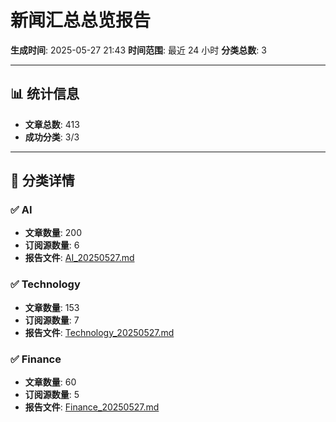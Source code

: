 # 新闻汇总总览报告

**生成时间**: 2025-05-27 21:43
**时间范围**: 最近 24 小时
**分类总数**: 3

---

## 📊 统计信息

- **文章总数**: 413
- **成功分类**: 3/3

---

## 📂 分类详情

### ✅ AI
- **文章数量**: 200
- **订阅源数量**: 6
- **报告文件**: [AI_20250527.md](./AI_20250527.md)

### ✅ Technology
- **文章数量**: 153
- **订阅源数量**: 7
- **报告文件**: [Technology_20250527.md](./Technology_20250527.md)

### ✅ Finance
- **文章数量**: 60
- **订阅源数量**: 5
- **报告文件**: [Finance_20250527.md](./Finance_20250527.md)

